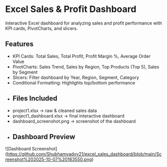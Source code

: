 # Excel Sales & Profit Dashboard
Interactive Excel dashboard for analyzing sales and profit performance with KPI cards, PivotCharts, and slicers.
## Features
- KPI Cards: Total Sales, Total Profit, Profit Margin %, Average Order Value
- PivotCharts: Sales Trend, Sales by Region, Top Products (Top 5), Sales by Segment
- Slicers: Filter dashboard by Year, Region, Segment, Category
- Conditional Formatting: Highlights top/bottom performance
- ## Files Included
- project1.xlsx → raw & cleaned sales data
- project1_dashboard.xlsx → final interactive dashboard
- dashboard_screenshot.png → screenshot of the dashboard
- ## Dashboard Preview

![Dashboard Screenshot]
(https://github.com/Shubhamyadvv21/excel_sales_dashboard/blob/main/Screenshot%202025-10-07%20183550.png)

